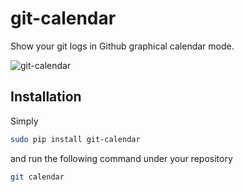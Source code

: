 git-calendar
============

Show your git logs in Github graphical calendar mode.

![git-calendar](https://f.cloud.github.com/assets/374786/1322246/96db2f00-341d-11e3-8f0a-573de5fc6051.png)

## Installation

Simply

```bash
sudo pip install git-calendar
```

and run the following command under your repository

```bash
git calendar
```
